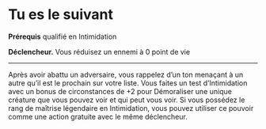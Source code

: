 # Tu es le suivant

<p><strong>Prérequis</strong> qualifié en Intimidation</p>
<p><strong>Déclencheur.</strong> Vous réduisez un ennemi à 0 point de vie</p>
<hr>
<p>Après avoir abattu un adversaire, vous rappelez d’un ton menaçant à un autre qu’il est le prochain sur votre liste. Vous faites un test d’Intimidation avec un bonus de circonstances de +2 pour Démoraliser une unique créature que vous pouvez voir et qui peut vous voir. Si vous possédez le rang de maîtrise légendaire en Intimidation, vous pouvez utiliser ce pouvoir comme une action gratuite avec le même déclencheur.</p>